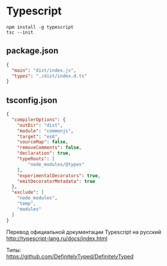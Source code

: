 Typescript
==========

```
npm install -g typescript
tsc --init
```

package.json
------------

```json
{
  "main": "dist/index.js",
  "types": "./dist/index.d.ts"
}
```

tsconfig.json
-------------

```json
{
  "compilerOptions": {
    "outDir": "dist",
    "module": "commonjs",
    "target": "es6",
    "sourceMap": false,
    "removeComments": false,
    "declaration": true,
    "typeRoots": [
        "node_modules/@types"
    ],
    "experimentalDecorators": true,
    "emitDecoratorMetadata": true
  },
  "exclude": [
    "node_modules",
    "temp",
    "modules"
  ]
}
```




Перевод официальной документации Typescript на русский  
http://typescript-lang.ru/docs/index.html

Типы:  
https://github.com/DefinitelyTyped/DefinitelyTyped
